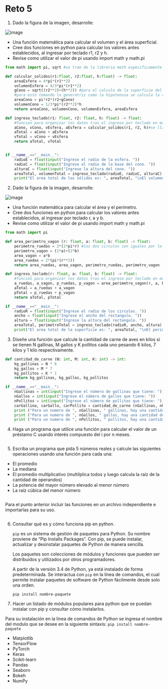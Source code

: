 # Reto 5

1. Dado la figura de la imagen, desarrolle:

![image](https://github.com/user-attachments/assets/8300fa43-7ae4-494d-9cff-82b22d296726)

* Una función matemática para calcular el volumen y el área superficial.
* Cree dos funciones en python para calcular los valores antes establecidos, al ingresar por teclado r1, r2 y h.
* Revise como utilizar el valor de pi usando import math y math.pi

```python
from math import pi, sqrt #se trae de la libreria math especificamente los dos modulos que serán útiles

def calcular_solidos(r1:float, r2:float, h:float) -> float:
    areaEsfera = 4*pi*(r1**2)
    volumenEsfera = 4/3*pi*(r1**2)
    gCono = sqrt((r2**2)+(h**2)) #para el calculo de la superficie del cono se necesita la generatriz del cono, 
    #para esto tomando la generatriz como la hipotenusa se calcula la raiz de la suma de los cuadrados del radio del cono con la altura del cono
    areaCono = pi*r2*(r2+gCono)
    volumenCono = 1/3*pi*(r2**2)*h 
    return areaCono, volumenCono, volumenEsfera, areaEsfera

def ingreso_teclado(r1: float, r2: float, h: float) -> float:
    #funcion para organizar los datos tras el ingreso por teclado en main
    aCono, vCono, vEsfera, aEsfera = calcular_solidos(r1, r2, h)#se llama a la funcion para calcular las areas y volumenes
    aTotal = aCono + aEsfera 
    vTotal = vCono + vEsfera 
    return aTotal, vTotal


if __name__=="__main__":
    radioE = float(input("Ingrese el radio de la esfera. "))
    radioC = float(input("Ingrese el radio de la base del cono. "))
    alturaC = float(input("Ingrese la altura del cono. "))
    areaTotal, volumenTotal = ingreso_teclado(radioE, radioC, alturaC)
    print("El area total de los sólidos es: ", areaTotal, "\nEl volumen total de los sólidos es: ", volumenTotal)

```
2. Dado la figura de la imagen, desarrolle:

![image](https://github.com/user-attachments/assets/69a02987-a896-4f0d-a435-02cfa2fd3460)

* Una función matemática para calcular el área y el perimetro.
* Cree dos funciones en python para calcular los valores antes establecidos, al ingresar por teclado r, a y b.
* Revise como utilizar el valor de pi usando import math y math.pi

```python 
from math import pi

def area_perimetro_vagon (r: float, a: float, b: float) -> float:
    perimetro_ruedas = 2*(2*pi*r) #los dos circulos son iguales por lo que se multiplica por dos
    perimetro_vagon = (2*a)+(2*b)
    area_vagon = a*b
    area_ruedas = 2*(pi*(r**2))
    return area_ruedas, area_vagon, perimetro_ruedas, perimetro_vagon

def ingreso_teclado(r: float, a: float, b: float) -> float:
    #funcion para organizar los datos tras el ingreso por teclado en main
    a_ruedas, a_vagon, p_ruedas, p_vagon = area_perimetro_vagon(r, a, b)#se llama a la funcion para calcular las areas y volumenes
    aTotal = a_ruedas + a_vagon 
    pTotal = p_ruedas + p_vagon
    return aTotal, pTotal

if __name__=="__main__":
    radioR = float(input("Ingrese el radio de los circulos. "))
    ancho = float(input("Ingrese el ancho del rectangulo. "))
    altura = float(input("Ingrese la altura del rectangulo. "))
    areaTotal, perimetroTotal = ingreso_teclado(radioR, ancho, altura)
    print("El area total de la superficie es: ", areaTotal, "\nEl perimetro total de la superficie es: ", perimetroTotal)
```

3. Diseñe una función que calcule la cantidad de carne de aves en kilos si se tienen N gallinas, M gallos y K pollitos cada uno pesando 6 kilos, 7 kilos y 1 kilo respectivamente.
```python
def cantidad_de_carne (N: int, M: int, K: int) -> int:
    kg_gallinas = N * 6
    kg_gallos = M * 7 
    kg_pollitos = K * 1 
    return kg_gallinas, kg_gallos, kg_pollitos

if __name__=="__main__":
    nGallinas = int(input("Ingrese el número de gallinas que tiene: "))
    nGallos = int(input("Ingrese el número de gallos que tiene: "))
    nPollitos = int(input("Ingrese el número de pollitos que tiene: "))
    carGallina, carGallo, carPollito = cantidad_de_carne (nGallinas, nGallos, nPollitos)
    print ("Para un numero de ", nGallinas, " gallinas, hay una cantidad de carne de ", carGallina,"Kg")
    print ("Para un numero de ", nGallos, " gallos, hay una cantidad de carne de ", carGallo,"Kg")
    print ("Para un numero de ", nPollitos, " pollitos, hay una cantidad de carne de ", carPollito,"Kg")
```
4. Haga un programa que utilice una función para calcular el valor de un préstamo C usando interés compuesto del i por n meses.
```python
```
5. Escriba un programa que pida 5 números reales y calcule las siguientes operaciones usando una función para cada una:

* El promedio
* La mediana
* El promedio multiplicativo (multilplica todos y luego calcula la raíz de la cantidad de operandos)
* La potencia del mayor número elevado al menor número
* La raíz cúbica del menor número
```python
```
Para el punto anterior incluir las funciones en un archivo independiente e importarlas para su uso.
```python
```

6. Consultar qué es y cómo funciona pip en python.

    ```pip``` es un sistema de gestión de paquetes para Python. Su nombre proviene de “Pip Installs Packages”. Con pip, se puede instalar, actualizar y desinstalar paquetes de Python de manera sencilla.

    Los paquetes son colecciones de módulos y funciones que pueden ser distribuidos y utilizados por otros programadores.

    A partir de la versión 3.4 de Python, ya está instalado de forma predeterminada.
   Se interactua con ```pip``` en la línea de comandos, el cual permite instalar paquetes de software de Python fácilmente desde solo una orden.

    ```pip install nombre-paquete```

7. Hacer un listado de módulos populares para python que se puedan instalar con pip y consultar cómo instalarlos.

Para su instalación en la línea de comandos de Python se ingresa el nombre del modulo que se desee en la siguiente sintaxis:
    ```pip install nombre-paquete```
* Matplotlib
* TensorFlow
* PyTorch
* Keras
* Scikit-learn
* Pandas
* Seaborn
* Bokeh
* NumPy
